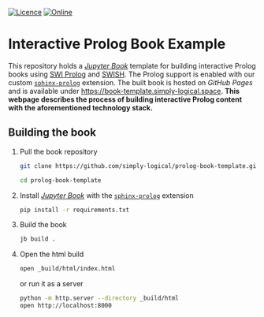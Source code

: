 [![Licence][licence-badge]][licence-link]
[![Online][online-badge]][online-link]

[licence-badge]: https://img.shields.io/github/license/simply-logical/prolog-book-template.svg
[licence-link]: https://github.com/simply-logical/prolog-book-template/blob/master/LICENCE
[online-badge]: https://img.shields.io/badge/read-online-green.svg
[online-link]: https://book-template.simply-logical.space/

# Interactive Prolog Book Example #

This repository holds a [*Jupyter Book*] template for building interactive
Prolog books using [SWI Prolog] and [SWISH].
The Prolog support is enabled with our custom [`sphinx-prolog`] extension.
The built book is hosted on *GitHub Pages* and is available under
<https://book-template.simply-logical.space>.
**This webpage describes the process of building interactive Prolog content
with the aforementioned technology stack.**

## Building the book ##

1. Pull the book repository
   ```bash
   git clone https://github.com/simply-logical/prolog-book-template.git

   cd prolog-book-template
   ```
2. Install [*Jupyter Book*](https://pypi.org/project/jupyter-book/) with the
   [`sphinx-prolog`](https://pypi.org/project/sphinx-prolog/) extension
   ```bash
   pip install -r requirements.txt
   ```
3. Build the book
   ```bash
   jb build .
   ```
4. Open the html build
   ```bash
   open _build/html/index.html
   ```
   or run it as a server
   ```bash
   python -m http.server --directory _build/html
   open http://localhost:8000
   ```

[*Jupyter Book*]: https://jupyterbook.org/
[SWI Prolog]: https://www.swi-prolog.org/
[SWISH]: https://swish.swi-prolog.org/
[`sphinx-prolog`]: https://github.com/simply-logical/sphinx-prolog

